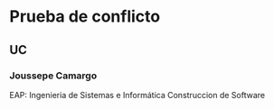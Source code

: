 # Prueba de conflicto
## UC
### Joussepe Camargo
EAP: Ingenieria de Sistemas e Informática
Construccion de Software
